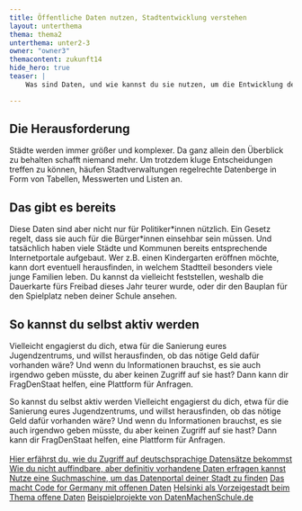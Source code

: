 ```yaml
---
title: Öffentliche Daten nutzen, Stadtentwicklung verstehen
layout: unterthema
thema: thema2
unterthema: unter2-3
owner: "owner3"
themacontent: zukunft14
hide_hero: true
teaser: |
    Was sind Daten, und wie kannst du sie nutzen, um die Entwicklung deiner Stadt voranzubringen?

---
```



## Die Herausforderung
Städte werden immer größer und komplexer. Da ganz allein den Überblick zu behalten schafft niemand mehr. Um trotzdem kluge Entscheidungen treffen zu können, häufen Stadtverwaltungen regelrechte Datenberge in Form von Tabellen, Messwerten und Listen an.

## Das gibt es bereits
Diese Daten sind aber nicht nur für Politiker\*innen nützlich. Ein Gesetz regelt, dass sie auch für die Bürger\*innen einsehbar sein müssen. Und tatsächlich haben viele Städte und Kommunen bereits entsprechende Internetportale aufgebaut. Wer z.B. einen Kindergarten eröffnen möchte, kann dort eventuell herausfinden, in welchem Stadtteil besonders viele junge Familien leben. Du kannst da vielleicht feststellen, weshalb die Dauerkarte fürs Freibad dieses Jahr teurer wurde, oder dir den Bauplan für den Spielplatz neben deiner Schule ansehen.

## So kannst du selbst aktiv werden
Vielleicht engagierst du dich, etwa für die Sanierung eures Jugendzentrums, und willst herausfinden, ob das nötige Geld dafür vorhanden wäre?
Und wenn du Informationen brauchst, es sie auch irgendwo geben müsste, du aber keinen Zugriff auf sie hast? Dann kann dir FragDenStaat helfen, eine Plattform für Anfragen.

<p class="link-list">
    <span class="link-list-headline">So kannst du selbst aktiv werden</span>
    Vielleicht engagierst du dich, etwa für die Sanierung eures Jugendzentrums, und willst herausfinden, ob das nötige Geld dafür vorhanden wäre?
    Und wenn du Informationen brauchst, es sie auch irgendwo geben müsste, du aber keinen Zugriff auf sie hast? Dann kann dir FragDenStaat helfen, eine Plattform für Anfragen.
    <br><br>
    <a class="external-link" href="https://jugendhackt.org/offene-daten/" target="_blank">Hier erfährst du, wie du Zugriff auf deutschsprachige Datensätze bekommst</a>
    <a class="external-link" href="https://fragdenstaat.de/hilfe/einsteiger-guide/" target="_blank">Wie du nicht auffindbare, aber definitiv vorhandene Daten erfragen kannst</a>
    <a class="external-link" href="https://duckduckgo.com/?q=%E2%80%9Eopen+data+dein-Stadtname%E2%80%9C&t=canonical&ia=web" target="_blank">Nutze eine Suchmaschine, um das Datenportal deiner Stadt zu finden</a>
    <a class="external-link" href="https://codefor.de/projekte/alle/" target="_blank">Das macht Code for Germany mit offenen Daten</a>
    <a class="external-link" href="https://www.brandeins.de/magazine/brand-eins-wirtschaftsmagazin/2016/befreiung/die-transparente-stadt
" target="_blank">Helsinki als Vorzeigestadt beim Thema offene Daten</a>
    <a class="external-link" href="https://datenmachenschule.de" target="_blank">Beispielprojekte von DatenMachenSchule.de</a>
</p>
